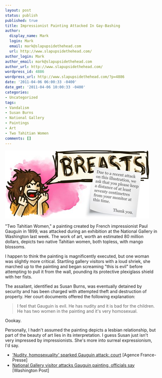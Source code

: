 ```yaml
---
layout: post
status: publish
published: true
title: Impressionist Painting Attacked In Gay-Bashing
author:
  display_name: Mark
  login: Mark
  email: mark@slapupsidethehead.com
  url: http://www.slapupsidethehead.com/
author_login: Mark
author_email: mark@slapupsidethehead.com
author_url: http://www.slapupsidethehead.com/
wordpress_id: 4886
wordpress_url: http://www.slapupsidethehead.com/?p=4886
date: '2011-04-06 06:00:33 -0400'
date_gmt: '2011-04-06 10:00:33 -0400'
categories:
- Uncategorized
tags:
- Vandalism
- Susan Burns
- National Gallery
- Paintings
- Art
- Two Tahitian Women
comments: []
---
```

![Due to a recent attack on this illustration, we ask that you please keep a distance of at least seventy centimetres from your monitor at this time. Thank you.](/wp-content/media/2011/04/breasts.jpg "If you can read this message, you're too close.")

"Two Tahitian Women," a painting created by French impressionist Paul Gauguin in 1899, was attacked during an exhibition at the National Gallery in Washington last week. The work of art, worth an estimated 80 million dollars, depicts two native Tahitian women, both topless, with mango blossoms.

I happen to think the painting is magnificently executed, but one woman was slightly more critical. Startling gallery visitors with a loud shriek, she marched up to the painting and began screaming "this is evil" before attempting to pull it from the wall, pounding its protective plexiglass shield with her fists.

The assailant, identified as Susan Burns, was eventually detained by security and has been charged with attempted theft and destruction of property. Her court documents offered the following explanation:

> I feel that Gauguin is evil. He has nudity and it is bad for the children. He has two women in the painting and it's very homosexual.

Oookay.

Personally, I hadn't assumed the painting depicts a lesbian relationship, but part of the beauty of art lies in its interpretation. I guess Susan just isn't very impressed by impressionists.  She's more into surreal expressionism, I'd say.

- ['Nudity, homosexuality' sparked Gauguin attack: court](http://www.google.com/hostednews/afp/article/ALeqM5ifVMerMh4Oi6PRgUweikMqeG4bdw?docId=CNG.bdcc466199b06633a4adfe1136197b8b.971) [Agence France-Presse]
- [National Gallery visitor attacks Gauguin painting, officials say](http://primary.washingtonpost.com/lifestyle/style/national-gallery-visitor-attacks-gauguin-painting-officials-say/2011/04/03/AFoATUXC_story.html) [Washington Post]
